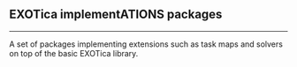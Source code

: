 ## EXOTica implementATIONS packages
----------------------------------

A set of packages implementing extensions such as task maps and solvers on top of the basic EXOTica library.
